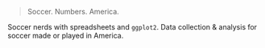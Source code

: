 > Soccer. Numbers. America.

Soccer nerds with spreadsheets and `ggplot2`. Data collection & analysis for soccer made or played in America.
